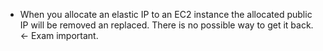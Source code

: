 - When you allocate an elastic IP to an EC2 instance the allocated public IP will be removed an replaced. There is no possible way to get it back. <- Exam important.